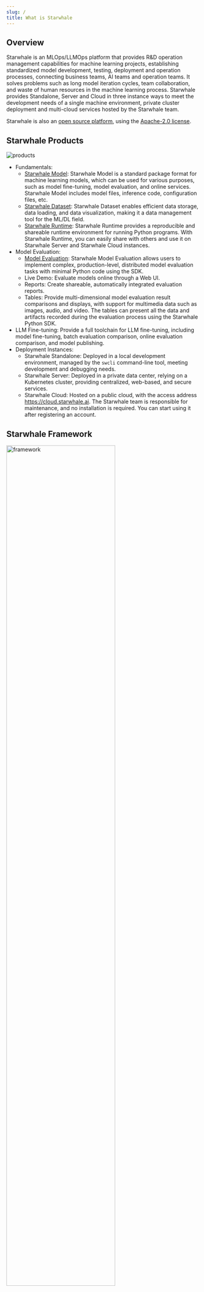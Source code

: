 ```yaml
---
slug: /
title: What is Starwhale
---
```


## Overview

Starwhale is an MLOps/LLMOps platform that provides R&D operation management capabilities for machine learning projects, establishing standardized model development, testing, deployment and operation processes, connecting business teams, AI teams and operation teams. It solves problems such as long model iteration cycles, team collaboration, and waste of human resources in the machine learning process. Starwhale provides Standalone, Server and Cloud in three instance ways to meet the development needs of a single machine environment, private cluster deployment and multi-cloud services hosted by the Starwhale team.

Starwhale is also an [open source platform](https://github.com/star-whale/starwhale), using the [Apache-2.0 license](https://github.com/star-whale/starwhale/blob/main/LICENSE).

## Starwhale Products

![products](https://starwhale-examples.oss-cn-beijing.aliyuncs.com/docs/products.png)

* Fundamentals:
  * [Starwhale Model](model): Starwhale Model is a standard package format for machine learning models, which can be used for various purposes, such as model fine-tuning, model evaluation, and online services. Starwhale Model includes model files, inference code, configuration files, etc.
  * [Starwhale Dataset](dataset): Starwhale Dataset enables efficient data storage, data loading, and data visualization, making it a data management tool for the ML/DL field.
  * [Starwhale Runtime](runtime): Starwhale Runtime provides a reproducible and shareable runtime environment for running Python programs. With Starwhale Runtime, you can easily share with others and use it on Starwhale Server and Starwhale Cloud instances.
* Model Evaluation:
  * [Model Evaluation](evaluation): Starwhale Model Evaluation allows users to implement complex, production-level, distributed model evaluation tasks with minimal Python code using the SDK.
  * Live Demo: Evaluate models online through a Web UI.
  * Reports: Create shareable, automatically integrated evaluation reports.
  * Tables: Provide multi-dimensional model evaluation result comparisons and displays, with support for multimedia data such as images, audio, and video. The tables can present all the data and artifacts recorded during the evaluation process using the Starwhale Python SDK.
* LLM Fine-tuning: Provide a full toolchain for LLM fine-tuning, including model fine-tuning, batch evaluation comparison, online evaluation comparison, and model publishing.
* Deployment Instances:
  * Starwhale Standalone: Deployed in a local development environment, managed by the `swcli` command-line tool, meeting development and debugging needs.
  * Starwhale Server: Deployed in a private data center, relying on a Kubernetes cluster, providing centralized, web-based, and secure services.
  * Starwhale Cloud: Hosted on a public cloud, with the access address <https://cloud.starwhale.ai>. The Starwhale team is responsible for maintenance, and no installation is required. You can start using it after registering an account.

## Starwhale Framework

<img src="https://starwhale-examples.oss-cn-beijing.aliyuncs.com/docs/framework.png" alt="framework" width="75%"/>

* For Individual Developers
  * Use Starwhale Standalone instances.
  * `swcli`: A set of command-line tools written in Python that can be used to complete tasks such as model building, evaluation, and copying.
  * Starwhale Python SDK: A series of utility functions or classes that simplify tasks such as model evaluation and fine-tuning, dataset construction, and loading.
* For Team Users
  * Use Starwhale Server or Starwhale Cloud instances, which provide a Web UI.
  * Core Components:
    * **api server**: Depends on MySQL database and object storage, and implements the API for the Starwhale platform.
    * **scheduler**: Depends on Docker or Kubernetes, and schedules evaluation tasks.
    * **datastore**: Depends on object storage, providing a Big Table-like storage and access method to meet the storage and retrieval requirements of datasets and evaluation data.
  * External Dependencies:
    * Storage: MySQL and object storage.
    * Containers: Docker (single-node) or Kubernetes (cluster).
    * Compute Resources: Bare metal or public cloud.

## Starwhale Use Cases

* **Dataset Management**: With the Starwhale Dataset Python SDK, you can easily import, create, distribute, and load datasets while achieving fine-grained version control and visualization.
* **Model Management**: By using a simple packaging mechanism, you can generate Starwhale Model packages that include models, configuration files, and code, providing efficient distribution, version management, Model Registry, and visualization, making the daily management of model packages more straightforward.
* **Machine Learning Runtime Sharing**: By exporting the development environment or writing a simple YAML, you can reproduce the environment in other instances, achieving a stable and consistent runtime. Starwhale Runtime abstracts and shields some underlying dependencies, so users don't need to master Dockerfile writing or CUDA installation, making it easy to define an environment that meets the requirements of machine learning programs.
* **Model Evaluation**: With the Starwhale Evaluation Python SDK, you can implement efficient, large-scale, multi-dataset, and multi-stage model evaluations in a distributed cluster environment with minimal code, record data and artifacts generated during the evaluation process in Starwhale Tables, and provide various visualization methods.
* **Online Evaluation**: Quickly create interactive Web UI online services for Starwhale models to perform rapid testing.
* **Model Fine-tuning**: Provide a complete toolchain for fine-tuning large language models (LLMs), making the model fine-tuning process faster and more quantifiable.

Starwhale is an open platform that can be used for individual functions or combined for use, with the core goal of providing a convenient tool for data scientists and machine learning engineers to improve work efficiency.

## Start Your Starwhale Journey

* Complete the [installation of Starwhale Client](swcli/installation) and [launch of Starwhale Server](server/installation/server-start) within 5-10 minutes.
* Follow the [Starwhale Standalone Getting Started Guide](server/installation/server-start) to build, evaluate, and visualize the helloworld example's model, dataset, and runtime in your local environment.
* Refer to the [Starwhale Server Getting Started Guide](getting-started/server) to run the helloworld example's model evaluation in Starwhale Server.
* Read the [User Guide](swcli) and [Reference Guide](reference/swcli), and refer to the [examples](https://github.com/starwhale-ai/starwhale/tree/main/examples) to explore more features and functionalities.
